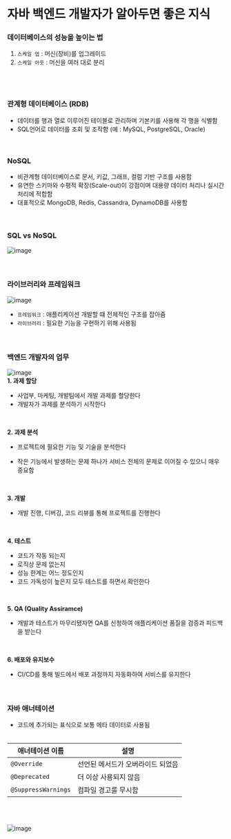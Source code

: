 # 자바 백엔드 개발자가 알아두면 좋은 지식
### 데이터베이스의 성능을 높이는 법 
  1. `스케일 업` : 머신(장비)를 업그레이드 </br>
  2. `스케일 아웃` : 머신을 여러 대로 분리 </br>
</br></br></br>


### 관계형 데이터베이스 (RDB)
- 데이터를 행과 열로 이루어진 테이블로 관리하며 기본키를 사용해 각 행을 식별함
- SQL언어로 데이터를 조회 및 조작함 (예 : MySQL, PostgreSQL, Oracle)
</br>


### NoSQL
- 비관계형 데이터베이스로 문서, 키값, 그래프, 컬럼 기반 구조를 사용함
- 유연한 스키마와 수평적 확장(Scale-out)이 강점이며 대용량 데이터 처리나 실시간 처리에 적합함
- 대표적으로 MongoDB, Redis, Cassandra, DynamoDB를 사용함
</br></br></br>




### SQL vs NoSQL
![image](https://github.com/user-attachments/assets/df868316-69fa-4edb-b55b-809cd4e8a857)
</br></br></br>


### 라이브러리와 프레임워크 
![image](https://github.com/user-attachments/assets/844de0e2-6201-4431-8c14-bd04876410f6)
- `프레임워크` : 애플리케이션 개발할 떄 전체적인 구조를 잡아줌
- `라이브러리` : 필요한 기능을 구현하기 위해 사용됨
</br></br></br>


### 백엔드 개발자의 업무
![image](https://github.com/user-attachments/assets/dc585578-8d41-41fd-8173-87221c5b77d0) </br>
**1. 과제 할당**
- 사업부, 마케팅, 개발팀에서 개발 과제를 할당한다
- 개발자가 과제를 분석하기 시작한다
</br>

**2. 과제 분석** </br>
- 프로젝트에 필요한 기능 및 기술을 분석한다 </br>
* 작은 기능에서 발생하는 문제 하나가 서비스 전체의 문제로 이어질 수 있으니 매우 중요함
</br>

**3. 개발** </br>
- 개발 진행, 디버깅, 코드 리뷰를 통해 프로젝트를 진행한다
</br>


**4. 테스트** </br>
- 코드가 작동 되는지
- 로직상 문제 없는지
- 성능 한계는 어느 정도인지
- 코드 가독성이 높은지
모두 테스트를 하면서 확인한다
</br>

**5. QA (Quality Assiramce)** </br>
- 개발과 테스트가 마무리됐자면 QA를 신청하여 애플리케이션 품질을 검증과 피드백을 받는다
</br>

**6. 배포와 유지보수** </br>
- CI/CD를 통해 빌드에서 배포 과정까지 자동화하여 서비스를 유지한다
</br></br></br>



### 자바 애너테이션
- 코드에 추가되는 표식으로 보통 메타 데이터로 사용됨 </br></br>


| 애너테이션 이름      | 설명                         |
|--------------------|----------------------------|
| `@Override`        | 선언된 메서드가 오버라이드 되었음   |
| `@Deprecated`      | 더 이상 사용되지 않음               |
| `@SuppressWarnings`| 컴파일 경고를 무시함               |

</br></br>

![image](https://github.com/user-attachments/assets/72d2aaca-4237-4468-abed-c0c1a5dbd687)






  
